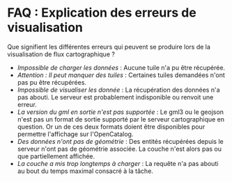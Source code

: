# FAQ : Explication des erreurs de visualisation

Que signifient les différentes erreurs qui peuvent se produire lors de la visualisation de flux cartographique ?

* _Impossible de charger les données_ : Aucune tuile n'a pu être récupérée.
* _Attention : Il peut manquer des tuiles_ : Certaines tuiles demandées n'ont pas pu être récupérées.
* _Impossible de visualiser les donnée_ : La récupération des données n'a pas abouti. Le serveur est probablement indisponible ou renvoit une erreur. 
* _La version du gml en sortie n'est pas supportée_ : Le gml3 ou le geojson n'est pas un format de sortie supporté par le serveur cartographique en question. Or un de ces deux formats doient être disponibles pour permettre l'affichage sur l'OpenCatalog. 
* _Des données n'ont pas de géométrie_ : Des entités récupérées depuis le serveur n'ont pas de géométrie associée. La couche n'est alors pas ou que partiellement affichée.
* _La couche a mis trop longtemps à charger_ : La requête n'a pas abouti au bout du temps maximal consacré à la tâche. 
